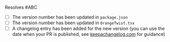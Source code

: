 <!-- Describe the problem being solved -->

<!-- Describe your solution -->

<!-- List any issues that are resolved by this PR -->
Resolves #ABC

<!-- Complete each item in this pre-merge checklist -->

- [ ] The version number has been updated in `package.json`
- [ ] The version number has been updated in `OrangeTwist.tsx`
- [ ] A changelog entry has been added for the new version (you can use the date when your PR is published, see [keepachangelog.com](https://keepachangelog.com/) for guidance)
